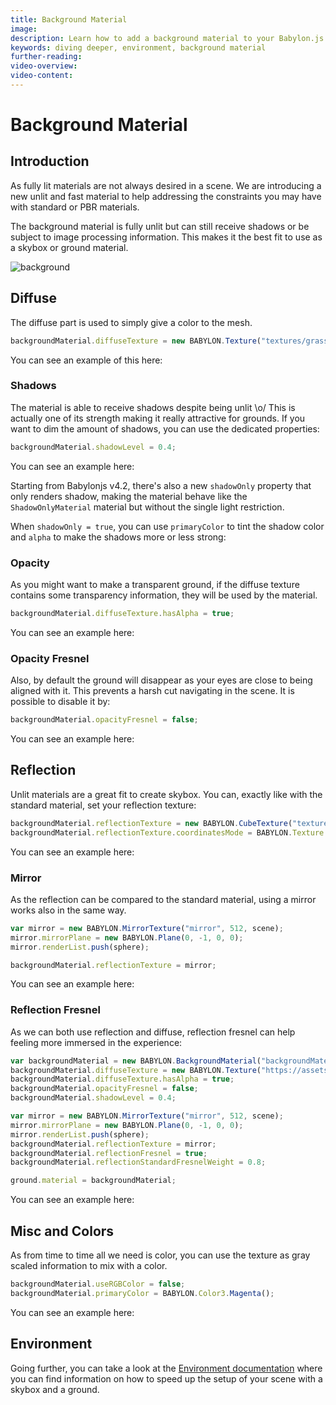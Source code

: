 ```yaml
---
title: Background Material
image:
description: Learn how to add a background material to your Babylon.js scene.
keywords: diving deeper, environment, background material
further-reading:
video-overview:
video-content:
---
```


# Background Material

## Introduction

As fully lit materials are not always desired in a scene. We are introducing a new unlit and fast material to help addressing the constraints you may have with standard or PBR materials.

The background material is fully unlit but can still receive shadows or be subject to image processing information. This makes it the best fit to use as a skybox or ground material.

![background](/img/how_to/backgroundMaterial.png)

## Diffuse

The diffuse part is used to simply give a color to the mesh.

```javascript
backgroundMaterial.diffuseTexture = new BABYLON.Texture("textures/grass.jpg", scene);
```

You can see an example of this here: <Playground id="#157MGZ" title="Simple Diffuse Background Material" description="Simple example of how to add an unlit diffuse material to your scene." image="/img/playgroundsAndNMEs/divingDeeperBackgroundMat1.jpg"/>

### Shadows

The material is able to receive shadows despite being unlit \o/ This is actually one of its strength making it really attractive for grounds. If you want to dim the amount of shadows, you can use the dedicated properties:

```javascript
backgroundMaterial.shadowLevel = 0.4;
```

You can see an example here: <Playground id="#G3HSAW#3" title="Background Material with Shadows" description="Simple example of a background material receiving shadows." image="/img/playgroundsAndNMEs/divingDeeperBackgroundMat2.jpg"/>

Starting from Babylonjs v4.2, there's also a new `shadowOnly` property that only renders shadow, making the material behave like the `ShadowOnlyMaterial` material but without the single light restriction.

When `shadowOnly = true`, you can use `primaryColor` to tint the shadow color and `alpha` to make the shadows more or less strong: <Playground id="#G3HSAW#33" title="Background Material with Tinted Shadows" description="Simple example of a background material receiving tinted shadows." image="/img/playgroundsAndNMEs/divingDeeperBackgroundMat3.jpg"/>

### Opacity

As you might want to make a transparent ground, if the diffuse texture contains some transparency information, they will be used by the material.

```javascript
backgroundMaterial.diffuseTexture.hasAlpha = true;
```

You can see an example here: <Playground id="#G3HSAW#4" title="Background Material with Transparnecy" description="Simple example of a background material with transparency." image="/img/playgroundsAndNMEs/divingDeeperBackgroundMat4.jpg"/>

### Opacity Fresnel

Also, by default the ground will disappear as your eyes are close to being aligned with it. This prevents a harsh cut navigating in the scene. It is possible to disable it by:

```javascript
backgroundMaterial.opacityFresnel = false;
```

You can see an example here: <Playground id="#G3HSAW#5" title="Removing opacityFresnel" description="Simple example of turning off the opacityFresnel of the background material." image="/img/playgroundsAndNMEs/divingDeeperBackgroundMat5.jpg"/>

## Reflection

Unlit materials are a great fit to create skybox. You can, exactly like with the standard material, set your reflection texture:

```javascript
backgroundMaterial.reflectionTexture = new BABYLON.CubeTexture("textures/TropicalSunnyDay", scene);
backgroundMaterial.reflectionTexture.coordinatesMode = BABYLON.Texture.SKYBOX_MODE;
```

You can see an example here:<Playground id="#G3HSAW#6" title="Background Material with Reflection Texture" description="Simple example of a background material with a reflection texture." image="/img/playgroundsAndNMEs/divingDeeperBackgroundMat6.jpg" isMain={true} category="Environment"/>

### Mirror

As the reflection can be compared to the standard material, using a mirror works also in the same way.

```javascript
var mirror = new BABYLON.MirrorTexture("mirror", 512, scene);
mirror.mirrorPlane = new BABYLON.Plane(0, -1, 0, 0);
mirror.renderList.push(sphere);

backgroundMaterial.reflectionTexture = mirror;
```

You can see an example here: <Playground id="#G3HSAW#9" title="Background Material with Mirror Reflection Texture" description="Simple example of a background material with a mirror reflection texture." image="/img/playgroundsAndNMEs/divingDeeperBackgroundMat7.jpg"/>

### Reflection Fresnel

As we can both use reflection and diffuse, reflection fresnel can help feeling more immersed in the experience:

```javascript
var backgroundMaterial = new BABYLON.BackgroundMaterial("backgroundMaterial", scene);
backgroundMaterial.diffuseTexture = new BABYLON.Texture("https://assets.babylonjs.com/environments/backgroundGround.png", scene);
backgroundMaterial.diffuseTexture.hasAlpha = true;
backgroundMaterial.opacityFresnel = false;
backgroundMaterial.shadowLevel = 0.4;

var mirror = new BABYLON.MirrorTexture("mirror", 512, scene);
mirror.mirrorPlane = new BABYLON.Plane(0, -1, 0, 0);
mirror.renderList.push(sphere);
backgroundMaterial.reflectionTexture = mirror;
backgroundMaterial.reflectionFresnel = true;
backgroundMaterial.reflectionStandardFresnelWeight = 0.8;

ground.material = backgroundMaterial;
```

You can see an example here: <Playground id="#G3HSAW#10" title="Reflection Fresnel Example" description="Simple example of a using reflection fresnel." image="/img/playgroundsAndNMEs/divingDeeperBackgroundMat8.jpg"/>

## Misc and Colors

As from time to time all we need is color, you can use the texture as gray scaled information to mix with a color.

```javascript
backgroundMaterial.useRGBColor = false;
backgroundMaterial.primaryColor = BABYLON.Color3.Magenta();
```

You can see an example here: <Playground id="#G3HSAW#11" title="Mix Gray Scale and Color" description="Simple example of a mixing grayscale and color." image="/img/playgroundsAndNMEs/divingDeeperBackgroundMat9.jpg"/>

## Environment

Going further, you can take a look at the [Environment documentation](/features/introductionToFeatures/chap5/sky) where you can find information on how to speed up the setup of your scene with a skybox and a ground.
